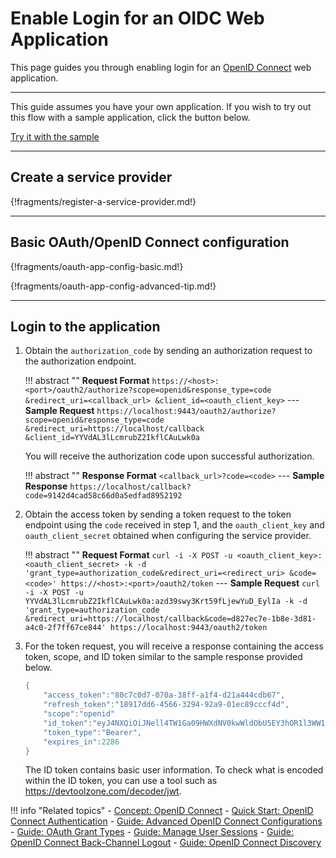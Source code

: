 # Enable Login for an OIDC Web Application

This page guides you through enabling login for an [OpenID Connect](../../../references/concepts/authentication/intro-oidc) web application. 

---

This guide assumes you have your own application. If you wish to try out this flow with a sample application, click the button below. 

<a class="samplebtn_a" href="../../../quick-starts/webapp-oidc-sample" rel="nofollow noopener">Try it with the sample</a>

----

## Create a service provider

{!fragments/register-a-service-provider.md!}

----

## Basic OAuth/OpenID Connect configuration

{!fragments/oauth-app-config-basic.md!}

{!fragments/oauth-app-config-advanced-tip.md!}

----

## Login to the application

1. Obtain the `authorization_code` by sending an authorization request to the authorization endpoint.

    !!! abstract  ""
        **Request Format**
        ```
        https://<host>:<port>/oauth2/authorize?scope=openid&response_type=code
        &redirect_uri=<callback_url>
        &client_id=<oauth_client_key>
        ```
        ---
        **Sample Request**
        ```
        https://localhost:9443/oauth2/authorize?scope=openid&response_type=code
        &redirect_uri=https://localhost/callback
        &client_id=YYVdAL3lLcmrubZ2IkflCAuLwk0a
        ```

    You will receive the authorization code upon successful authorization.
    
    !!! abstract ""
        **Response Format**
        ```
        <callback_url>?code=<code>
        ```
        ---
        **Sample Response**
        ```
        https://localhost/callback?code=9142d4cad58c66d0a5edfad8952192
        ```

2. Obtain the access token by sending a token request to the token endpoint using the `code` received in step 1, and the `oauth_client_key` and `oauth_client_secret` obtained when configuring the service provider.

    !!! abstract ""
        **Request Format**
        ```
        curl -i -X POST -u <oauth_client_key>:<oauth_client_secret> -k -d 
        'grant_type=authorization_code&redirect_uri=<redirect_uri>
        &code=<code>' https://<host>:<port>/oauth2/token
        ```
        ---
        **Sample Request**
        ```
        curl -i -X POST -u YYVdAL3lLcmrubZ2IkflCAuLwk0a:azd39swy3Krt59fLjewYuD_EylIa -k -d 
        'grant_type=authorization_code
        &redirect_uri=https://localhost/callback&code=d827ec7e-1b8e-3d81-a4c0-2f7ff67ce844'
        https://localhost:9443/oauth2/token
        ```

3. For the token request, you will receive a response containing the access token, scope, and ID token similar to the sample response provided below.
   
    ``` java
    {
        "access_token":"80c7c0d7-070a-38ff-a1f4-d21a444cdb67",
        "refresh_token":"18917dd6-4566-3294-92a9-01ec89cccf4d",
        "scope":"openid"
        "id_token":"eyJ4NXQiOiJNell4TW1Ga09HWXdNV0kwWldObU5EY3hOR1l3WW1NNFpUQTNNV0kyTkRBelpHUXpOR00wWkdSbE5qSmtPREZrWkRSaU9URmtNV0ZoTXpVMlpHVmxOZyIsImtpZCI6Ik16WXhNbUZrT0dZd01XSTBaV05tTkRjeE5HWXdZbU00WlRBM01XSTJOREF6WkdRek5HTTBaR1JsTmpKa09ERmtaRFJpT1RGa01XRmhNelUyWkdWbE5nX1JTMjU2IiwiYWxnIjoiUlMyNTYifQ.eyJpc2siOiJjZTA5YTM1NjBhYzI4ZDc3YWNlZjJjYzQxZGUyNjEzZDMxY2NmOGQwYTgxYjRhNzY2ZTlhYTFmZDRlNjhhMzA5IiwiYXRfaGFzaCI6IncwUG1fVFp4TlFfQTBRUU91RjJESUEiLCJhdWQiOiJDVnlRZU01UDMzZ2ZOODB2dXIzTmN4elBnSHdhIiwiY19oYXNoIjoibzhIX0Fqc3FOSWkyd3g5LWVzcFo0dyIsInN1YiI6ImFkbWluIiwibmJmIjoxNjE1ODc0NTM5LCJhenAiOiJDVnlRZU01UDMzZ2ZOODB2dXIzTmN4elBnSHdhIiwiYW1yIjpbIkJhc2ljQXV0aGVudGljYXRvciJdLCJpc3MiOiJodHRwczpcL1wvbG9jYWxob3N0Ojk0NDNcL29hdXRoMlwvdG9rZW4iLCJleHAiOjE2MTU4NzgxMzksImlhdCI6MTYxNTg3NDUzOSwibm9uY2UiOiJhc2QifQ.LIoD9ltfqsxysMaC1b0kX-Ot4qL5GycpF5R-GIB_wBkQvN5BVEQZ4XV2t0t9GaQv1gSApsd6CtUAvV0haAqaNDElVcDQrmsyyHNzN0051biTQWQkoC4wwtO6_w1MSmgbH_aNVjQkBWt2vnaWtn6bt9sdZVxGRSb3_Amxdty_rDmiOzhJPwxZbkdPp1US0jmAn2XOoQQyH7e__qoXSjjoBAKXQtncJWAKtteDUBQTqVLj13TdS8dYqnEQByKNvhpz8rZjGaBV9pxtOWoqnbc3IMA4lX47Mpxl22ZqhIn0J6WCQ7nJtEkfx6XNHdatWZyG2x20pxbZkgya6sKAEoy3zw",
        "token_type":"Bearer",
        "expires_in":2286
    }
    ```

    The ID token contains basic user information. To check what is encoded within the ID token, you can use a tool such as <https://devtoolzone.com/decoder/jwt>.


!!! info "Related topics"
    - [Concept: OpenID Connect](../../../references/concepts/authentication/intro-oidc)
    - [Quick Start: OpenID Connect Authentication](../../../quick-starts/webapp-oidc-sample)
    - [Guide: Advanced OpenID Connect Configurations](../../login/oauth-app-config-advanced)
    - [Guide: OAuth Grant Types](../../access-delegation/oauth-grant-types)
    - [Guide: Manage User Sessions](../session-management-logout)
    - [Guide: OpenID Connect Back-Channel Logout](../oidc-backchannel-logout)
    - [Guide: OpenID Connect Discovery](../oidc-discovery)